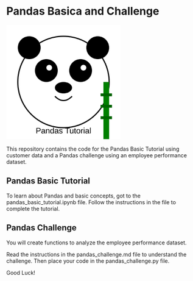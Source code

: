 # Pandas Basica and Challenge

<img src="assets/panda.svg" alt="Fun Panda" width="300">

This repository contains the code for the Pandas Basic Tutorial using customer data and a Pandas challenge using an employee performance dataset.

## Pandas Basic Tutorial

To learn about Pandas and basic concepts, got to the pandas_basic_tutorial.ipynb file. Follow the instructions in the file to complete the tutorial.

## Pandas Challenge

You will create functions to analyze the employee performance dataset.

Read the instructions in the pandas_challenge.md file to understand the challenge. Then place your code in the pandas_challenge.py file.

Good Luck!
